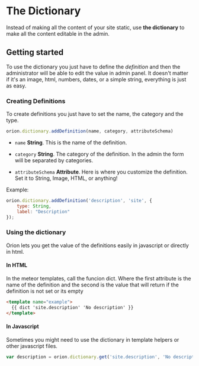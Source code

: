 # The Dictionary

Instead of making all the content of your site static, use
__the dictionary__ to make all the content editable in the admin.

## Getting started

To use the dictionary you just have to define the *definition*
and then the administrator will be able to edit the value in admin panel.
It doesn't matter if it's an image, html, numbers, dates, or a simple
string, everything is just as easy.

### Creating Definitions

To create definitions you just have to set the name, the category
and the type.

```js
orion.dictionary.addDefinition(name, category, attributeSchema)
```

- ```name``` **String**. This is the name of the definition.

- ```category``` **String**. The category of the definition.
In the admin the form will be separated by categories.

- ```attributeSchema``` **Attribute**. Here is where you customize the
definition. Set it to String, Image, HTML, or anything!

Example:

```js
orion.dictionary.addDefinition('description', 'site', {
    type: String,
    label: "Description"
});
```

### Using the dictionary

Orion lets you get the value of the definitions easily in javascript or
directly in html.

#### In HTML

In the meteor templates, call the funcion dict. Where the first
attribute is the name of the definition and the second is the value that
will return if the definition is not set or its empty

```html
<template name="example">
  {{ dict 'site.description' 'No description' }}
</template>
```

#### In Javascript

Sometimes you might need to use the dictionary in template helpers
or other javascript files.

```js
var description = orion.dictionary.get('site.description', 'No description');
```
